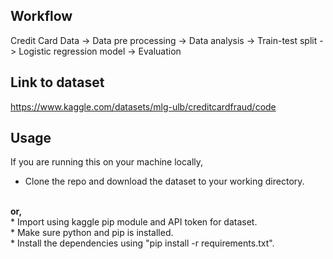 ## Workflow
Credit Card Data -> Data pre processing -> Data analysis -> Train-test split -> Logistic regression model -> Evaluation

## Link to dataset
https://www.kaggle.com/datasets/mlg-ulb/creditcardfraud/code

## Usage
If you are running this on your machine locally,
<br /> 
* Clone the repo and download the dataset to your working directory.
<br />
<b>or, </b> 
<br />
* Import using kaggle pip module and API token for dataset.
<br />
* Make sure python and pip is installed.
<br />
* Install the dependencies using "pip install -r requirements.txt".
